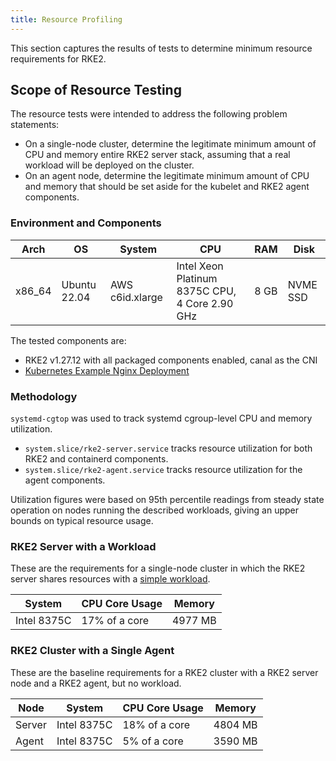 ```yaml
---
title: Resource Profiling
---
```


This section captures the results of tests to determine minimum resource requirements for RKE2.

## Scope of Resource Testing

The resource tests were intended to address the following problem statements:

- On a single-node cluster, determine the legitimate minimum amount of CPU and memory entire RKE2 server stack, assuming that a real workload will be deployed on the cluster.
- On an agent node, determine the legitimate minimum amount of CPU and memory that should be set aside for the kubelet and RKE2 agent components.

### Environment and Components

| Arch | OS | System | CPU | RAM | Disk | 
|------|----|--------|--|----|------|
| x86_64 | Ubuntu 22.04 | AWS c6id.xlarge | Intel Xeon Platinum 8375C CPU, 4 Core 2.90 GHz | 8 GB | NVME SSD |


The tested components are:

* RKE2 v1.27.12 with all packaged components enabled, canal as the CNI
* [Kubernetes Example Nginx Deployment](https://kubernetes.io/docs/tasks/run-application/run-stateless-application-deployment/)

### Methodology

`systemd-cgtop` was used to track systemd cgroup-level CPU and memory utilization. 
- `system.slice/rke2-server.service` tracks resource utilization for both RKE2 and containerd components.
- `system.slice/rke2-agent.service` tracks resource utilization for the agent components.

Utilization figures were based on 95th percentile readings from steady state operation on nodes running the described workloads, giving an upper bounds on typical resource usage.

### RKE2 Server with a Workload

These are the requirements for a single-node cluster in which the RKE2 server shares resources with a [simple workload](https://kubernetes.io/docs/tasks/run-application/run-stateless-application-deployment/).

| System | CPU Core Usage | Memory |
|--------|----------------| ------ |
| Intel 8375C | 17% of a core | 4977 MB |

### RKE2 Cluster with a Single Agent

These are the baseline requirements for a RKE2 cluster with a RKE2 server node and a RKE2 agent, but no workload.

| Node | System | CPU Core Usage | Memory |
| ---- | -------|----------------| ------ |
| Server | Intel 8375C | 18% of a core | 4804 MB |
| Agent  | Intel 8375C | 5% of a core | 3590 MB |
